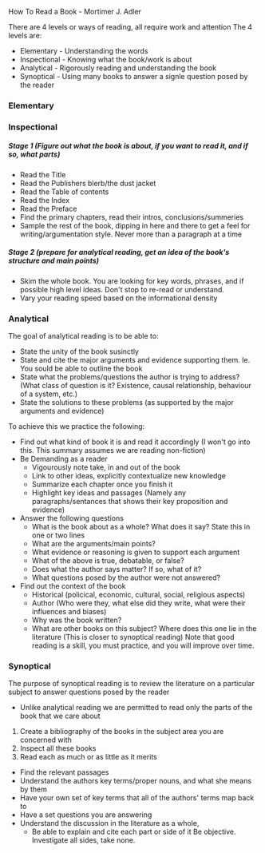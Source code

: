 How To Read a Book - Mortimer J. Adler

There are 4 levels or ways of reading, all require work and attention
The 4 levels are:
- Elementary - Understanding the words
- Inspectional - Knowing what the book/work is about
- Analytical - Rigorously reading and understanding the book
- Synoptical - Using many books to answer a signle question posed by the reader

### Elementary

### Inspectional

##### Stage 1 (Figure out what the book is about, if you want to read it, and if so, what parts)
- Read the Title
- Read the Publishers blerb/the dust jacket
- Read the Table of contents
- Read the Index
- Read the Preface
- Find the primary chapters, read their intros, conclusions/summeries
- Sample the rest of the book, dipping in here and there to get a feel for writing/argumentation style. Never more than a paragraph at a time

##### Stage 2 (prepare for analytical reading, get an idea of the book's structure and main points)
- Skim the whole book. You are looking for key words, phrases, and if possible high level ideas. Don't stop to re-read or understand.
- Vary your reading speed based on the informational density

### Analytical
The goal of analytical reading is to be able to:
- State the unity of the book susinctly
- State and cite the major arguments and evidence supporting them. Ie. You sould be able to outline the book
- State what the problems/questions the author is trying to address? (What class of question is it? Existence, causal relationship, behaviour of a system, etc.)
- State the solutions to these problems (as supported by the major arguments and evidence)

To achieve this we practice the following:
- Find out what kind of book it is and read it accordingly (I won't go into this. This summary assumes we are reading non-fiction)
- Be Demanding as a reader
  - Vigourously note take, in and out of the book
  - Link to other ideas, explicitly contextualize new knowledge
  - Summarize each chapter once you finish it
  - Highlight key ideas and passages (Namely any paragraphs/sentances that shows their key proposition and evidence)
- Answer the following questions
  - What is the book about as a whole? What does it say? State this in one or two lines
  - What are the arguments/main points?
  - What evidence or reasoning is given to support each argument
  - What of the above is true, debatable, or false?
  - Does what the author says matter? If so, what of it?
  - What questions posed by the author were not answered?
- Find out the context of the book
  - Historical (policical, economic, cultural, social, religious aspects)
  - Author (Who were they, what else did they write, what were their influences and biases)
  - Why was the book written?
  - What are other books on this subject? Where does this one lie in the literature (This is closer to synoptical reading)
Note that good reading is a skill, you must practice, and you will improve over time.

### Synoptical

The purpose of synoptical reading is to review the literature on a particular subject to answer questions posed by the reader
- Unlike analytical reading we are permitted to read only the parts of the book that we care about

1. Create a bibliography of the books in the subject area you are concerned with
1. Inspect all these books
1. Read each as much or as little as it merits

- Find the relevant passages
- Understand the authors key terms/proper nouns, and what she means by them
- Have your own set of key terms that all of the authors' terms map back to
- Have a set questions you are answering
- Understand the discussion in the literature as a whole, 
  - Be able to explain and cite each part or side of it
Be objective. Investigate all sides, take none.
